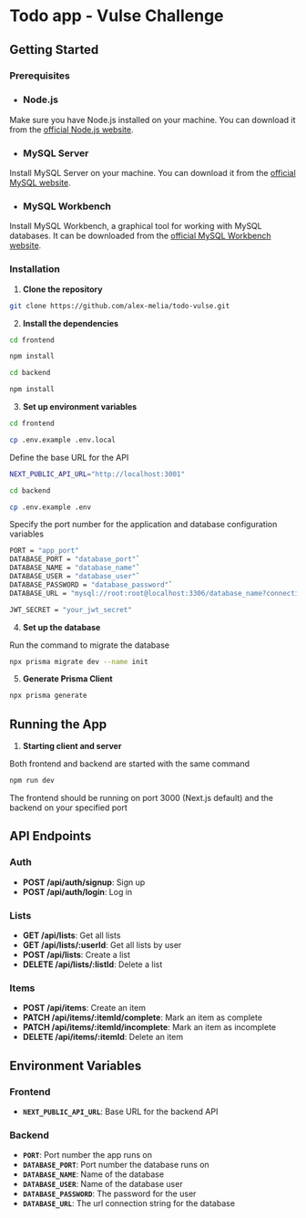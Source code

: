 # Todo app - Vulse Challenge

## Getting Started

### Prerequisites

- ### Node.js
Make sure you have Node.js installed on your machine. You can download it from the [official Node.js website](https://nodejs.org/).

- ### MySQL Server
Install MySQL Server on your machine. You can download it from the [official MySQL website](https://dev.mysql.com/downloads/mysql/).

- ### MySQL Workbench
Install MySQL Workbench, a graphical tool for working with MySQL databases. It can be downloaded from the [official MySQL Workbench website](https://dev.mysql.com/downloads/workbench/).

### Installation

1. **Clone the repository**

```bash
git clone https://github.com/alex-melia/todo-vulse.git
```

2. **Install the dependencies**

```bash
cd frontend
```

```bash
npm install
```

```bash
cd backend
```

```bash
npm install
```

3. **Set up environment variables**

```bash
cd frontend
```

```bash
cp .env.example .env.local
```

Define the base URL for the API

```bash
NEXT_PUBLIC_API_URL="http://localhost:3001"
```

```bash
cd backend
```

```bash
cp .env.example .env
```

Specify the port number for the application and database configuration variables

```bash
PORT = "app_port"
DATABASE_PORT = "database_port"`
DATABASE_NAME = "database_name"`
DATABASE_USER = "database_user"`
DATABASE_PASSWORD = "database_password"`
DATABASE_URL = "mysql://root:root@localhost:3306/database_name?connection_limit=5"

JWT_SECRET = "your_jwt_secret"
```

4. **Set up the database**

Run the command to migrate the database

```bash
npx prisma migrate dev --name init
```

5. **Generate Prisma Client**

```bash
npx prisma generate
```

## Running the App

1. **Starting client and server**

Both frontend and backend are started with the same command

```bash
npm run dev
```

The frontend should be running on port 3000 (Next.js default) and the backend on your specified port

## API Endpoints

### Auth

- **POST /api/auth/signup**: Sign up
- **POST /api/auth/login**: Log in

### Lists

- **GET /api/lists**: Get all lists
- **GET /api/lists/:userId**: Get all lists by user
- **POST /api/lists**: Create a list
- **DELETE /api/lists/:listId**: Delete a list

### Items

- **POST /api/items**: Create an item
- **PATCH /api/items/:itemId/complete**: Mark an item as complete
- **PATCH /api/items/:itemId/incomplete**: Mark an item as incomplete
- **DELETE /api/items/:itemId**: Delete an item

## Environment Variables

### Frontend

- **`NEXT_PUBLIC_API_URL`**: Base URL for the backend API

### Backend

- **`PORT`**: Port number the app runs on
- **`DATABASE_PORT`**: Port number the database runs on
- **`DATABASE_NAME`**: Name of the database
- **`DATABASE_USER`**: Name of the database user
- **`DATABASE_PASSWORD`**: The password for the user
- **`DATABASE_URL`**: The url connection string for the database
